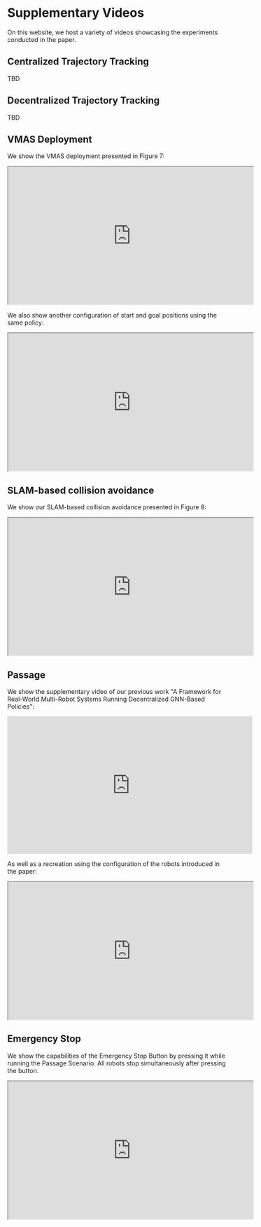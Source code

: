 # Supplementary Videos
On this website, we host a variety of videos showcasing the experiments conducted in the paper.

## Centralized Trajectory Tracking
TBD

## Decentralized Trajectory Tracking
TBD

## VMAS Deployment
We show the VMAS deployment presented in Figure 7:
<iframe src="https://drive.google.com/file/d/1jWwP6suwpkOU9ZxwHMxLMfk5RL20GtL8/preview" width="560" height="315" allow="autoplay"></iframe>

We also show another configuration of start and goal positions using the same policy:
<iframe src="https://drive.google.com/file/d/1KzpmW-OyOtn3BK5_ds-qEGje7QmEAE9j/preview" width="560" height="315" allow="autoplay"></iframe>

## SLAM-based collision avoidance
We show our SLAM-based collision avoidance presented in Figure 8:
<iframe src="https://drive.google.com/file/d/1aJfJkv8PwDFtK_Ko5ysdK0Eel5G1aEYR/preview" width="560" height="315" allow="autoplay"></iframe>

## Passage
We show the supplementary video of our previous work "A Framework for Real-World Multi-Robot Systems Running Decentralized GNN-Based Policies":
<iframe width="560" height="315" src="https://www.youtube-nocookie.com/embed/COh-WLn4iO4?si=U6-dDOEvk7u5486s" title="YouTube video player" frameborder="0" allow="accelerometer; autoplay; clipboard-write; encrypted-media; gyroscope; picture-in-picture; web-share" referrerpolicy="strict-origin-when-cross-origin" allowfullscreen></iframe>

As well as a recreation using the configuration of the robots introduced in the paper:
<iframe src="https://drive.google.com/file/d/1ly-fLzzvCWvjUZZtZx8O_TzldX_B154K/preview" width="560" height="315" allow="autoplay"></iframe>

## Emergency Stop
We show the capabilities of the Emergency Stop Button by pressing it while running the Passage Scenario. All robots stop simultaneously after pressing the button.
<iframe src="https://drive.google.com/file/d/1ZXMG45Xocd_nPydhQ5Odv3zFtjqPjzGK/preview" width="560" height="315" allow="autoplay"></iframe>

